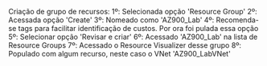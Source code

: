 Criação de grupo de recursos:
1º: Selecionada opção 'Resource Group'
2º: Acessada opção 'Create'
3º: Nomeado como 'AZ900_Lab'
4º: Recomenda-se tags para facilitar identificação de custos. Por ora foi pulada essa opção
5º: Selecionar opção 'Revisar e criar'
6º: Acessado 'AZ900_Lab' na lista de Resource Groups
7º: Acessado o Resource Visualizer desse grupo
8º: Populado com algum recurso, neste caso o VNet 'AZ900_LabVNet'
